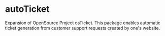 # autoTicket
Expansion of OpenSource Project osTicket. This package enables automatic ticket generation from customer support requests created by one's website. 
